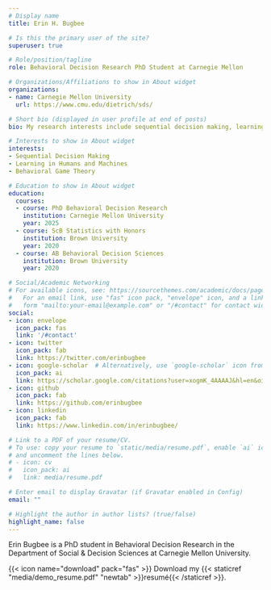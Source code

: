 ```yaml
---
# Display name
title: Erin H. Bugbee

# Is this the primary user of the site?
superuser: true

# Role/position/tagline
role: Behavioral Decision Research PhD Student at Carnegie Mellon

# Organizations/Affiliations to show in About widget
organizations:
- name: Carnegie Mellon University
  url: https://www.cmu.edu/dietrich/sds/

# Short bio (displayed in user profile at end of posts)
bio: My research interests include sequential decision making, learning in humans and machines, and behavioral game theory.

# Interests to show in About widget
interests:
- Sequential Decision Making
- Learning in Humans and Machines
- Behavioral Game Theory

# Education to show in About widget
education:
  courses:
  - course: PhD Behavioral Decision Research
    institution: Carnegie Mellon University
    year: 2025
  - course: ScB Statistics with Honors
    institution: Brown University
    year: 2020
  - course: AB Behavioral Decision Sciences
    institution: Brown University
    year: 2020

# Social/Academic Networking
# For available icons, see: https://sourcethemes.com/academic/docs/page-builder/#icons
#   For an email link, use "fas" icon pack, "envelope" icon, and a link in the
#   form "mailto:your-email@example.com" or "/#contact" for contact widget.
social:
- icon: envelope
  icon_pack: fas
  link: '/#contact'
- icon: twitter
  icon_pack: fab
  link: https://twitter.com/erinbugbee
- icon: google-scholar  # Alternatively, use `google-scholar` icon from `ai` icon pack
  icon_pack: ai
  link: https://scholar.google.com/citations?user=xogmK_4AAAAJ&hl=en&oi=ao
- icon: github
  icon_pack: fab
  link: https://github.com/erinbugbee
- icon: linkedin
  icon_pack: fab
  link: https://www.linkedin.com/in/erinbugbee/

# Link to a PDF of your resume/CV.
# To use: copy your resume to `static/media/resume.pdf`, enable `ai` icons in `params.toml`, 
# and uncomment the lines below.
# - icon: cv
#   icon_pack: ai
#   link: media/resume.pdf

# Enter email to display Gravatar (if Gravatar enabled in Config)
email: ""

# Highlight the author in author lists? (true/false)
highlight_name: false
---
```


Erin Bugbee is a PhD student in Behavioral Decision Research in the Department of Social & Decision Sciences at Carnegie Mellon University.

{{< icon name="download" pack="fas" >}} Download my {{< staticref "media/demo_resume.pdf" "newtab" >}}resumé{{< /staticref >}}.
